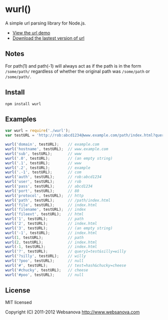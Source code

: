 # wurl()

A simple url parsing library for Node.js.

* [View the url demo](http://url.websanova.com)
* [Download the lastest version of url](https://github.com/websanova/node-url/tags)


## Notes

For path(1) and path(-1) will always act as if the path is in the form `/some/path/` regardless of whether the original path was `/some/path` or `/some/path/`.


## Install

```
npm install wurl
```

## Examples

```js
var wurl = require('./wurl');
var testURL = 'http://rob:abcd1234@www.example.com/path/index.html?query1=test&silly=willy#test=hash&chucky=cheese';

wurl('domain', testURL);    // example.com
wurl('hostname', testURL);  // www.example.com
wurl('sub', testURL);       // www
wurl('.0', testURL);        // (an empty string)
wurl('.1', testURL);        // www
wurl('.2', testURL);        // example
wurl('.-1', testURL);       // com
wurl('auth', testURL);      // rob:abcd1234
wurl('user', testURL);      // rob
wurl('pass', testURL);      // abcd1234
wurl('port', testURL);      // 80
wurl('protocol', testURL);  // http
wurl('path', testURL);      // /path/index.html
wurl('file', testURL);      // index.html
wurl('filename', testURL);  // index
wurl('fileext', testURL);   // html
wurl('1', testURL);         // path
wurl('2', testURL);         // index.html
wurl('3', testURL);         // (an empty string)
wurl('-1', testURL);        // index.html
wurl(1, testURL);           // path
wurl(2, testURL);           // index.html
wurl(-1, testURL);          // index.html
wurl('?', testURL);         // query1=test&silly=willy
wurl('?silly', testURL);    // willy
wurl('?poo', testURL);      // null
wurl('#', testURL);         // test=hash&chucky=cheese
wurl('#chucky', testURL);   // cheese
wurl('#poo', testURL);      // null
```


## License

MIT licensed

Copyright (C) 2011-2012 Websanova http://www.websanova.com